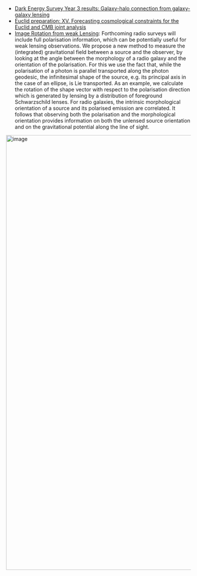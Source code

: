 * [Dark Energy Survey Year 3 results: Galaxy-halo connection from galaxy-galaxy lensing](https://arxiv.org/pdf/2106.08438.pdf)
* [Euclid preparation: XV. Forecasting cosmological constraints for the Euclid and CMB joint analysis](https://arxiv.org/pdf/2106.08346.pdf)
* [Image Rotation from weak Lensing](https://arxiv.org/pdf/2106.08631.pdf): Forthcoming radio surveys will include full polarisation information, which can be potentially useful for weak lensing observations. We propose a new method to measure the (integrated) gravitational field between a source and the observer, by looking at the angle between the morphology of a radio galaxy and the orientation of the polarisation. For this we use the fact that, while the polarisation of a photon is parallel transported along the photon geodesic, the infinitesimal shape of the source, e.g. its principal axis in the case of an ellipse, is Lie transported. As an example, we calculate the rotation of the shape vector with respect to the polarisation direction which is generated by lensing by a distribution of foreground Schwarzschild lenses. For radio galaxies, the intrinsic morphological orientation of a source and its polarised emission are correlated. It follows that observing both the polarisation and the morphological orientation provides information on both the unlensed source orientation and on the gravitational potential along the line of sight.

<img width="1186" alt="image" src="https://user-images.githubusercontent.com/37625284/122325477-4024e500-cf5d-11eb-8c25-cbedf5334d42.png">
